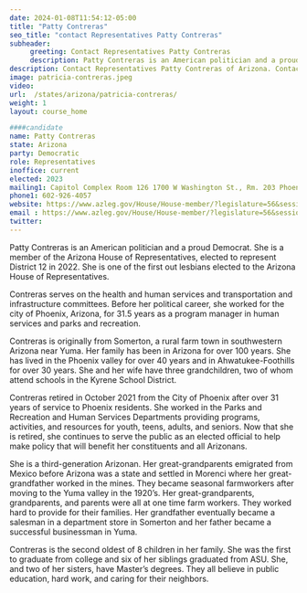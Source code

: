 ```yaml
---
date: 2024-01-08T11:54:12-05:00
title: "Patty Contreras"
seo_title: "contact Representatives Patty Contreras"
subheader:
     greeting: Contact Representatives Patty Contreras
     description: Patty Contreras is an American politician and a proud Democrat. She is a member of the Arizona House of Representatives, elected to represent District 12 in 2022. She is one of the first out lesbians elected to the Arizona House of Representatives.
description: Contact Representatives Patty Contreras of Arizona. Contact information for Patty Contreras includes email address, phone number, and mailing address.
image: patricia-contreras.jpeg
video:
url:  /states/arizona/patricia-contreras/
weight: 1
layout: course_home

####candidate
name: Patty Contreras
state: Arizona
party: Democratic
role: Representatives
inoffice: current
elected: 2023
mailing1: Capitol Complex Room 126 1700 W Washington St., Rm. 203 Phoenix, AZ 85007-2890
phone1: 602-926-4057
website: https://www.azleg.gov/House/House-member/?legislature=56&session=128&legislator=2157/
email : https://www.azleg.gov/House/House-member/?legislature=56&session=128&legislator=2157/
twitter:
---
```


Patty Contreras is an American politician and a proud Democrat. She is a member of the Arizona House of Representatives, elected to represent District 12 in 2022. She is one of the first out lesbians elected to the Arizona House of Representatives.

Contreras serves on the health and human services and transportation and infrastructure committees. Before her political career, she worked for the city of Phoenix, Arizona, for 31.5 years as a program manager in human services and parks and recreation.

Contreras is originally from Somerton, a rural farm town in southwestern Arizona near Yuma. Her family has been in Arizona for over 100 years. She has lived in the Phoenix valley for over 40 years and in Ahwatukee-Foothills for over 30 years. She and her wife have three grandchildren, two of whom attend schools in the Kyrene School District.

Contreras retired in October 2021 from the City of Phoenix after over 31 years of service to Phoenix residents. She worked in the Parks and Recreation and Human Services Departments providing programs, activities, and resources for youth, teens, adults, and seniors. Now that she is retired, she continues to serve the public as an elected official to help make policy that will benefit her constituents and all Arizonans.

She is a third-generation Arizonan. Her great-grandparents emigrated from Mexico before Arizona was a state and settled in Morenci where her great-grandfather worked in the mines. They became seasonal farmworkers after moving to the Yuma valley in the 1920’s. Her great-grandparents, grandparents, and parents were all at one time farm workers. They worked hard to provide for their families. Her grandfather eventually became a salesman in a department store in Somerton and her father became a successful businessman in Yuma.

Contreras is the second oldest of 8 children in her family. She was the first to graduate from college and six of her siblings graduated from ASU. She, and two of her sisters, have Master’s degrees. They all believe in public education, hard work, and caring for their neighbors.
